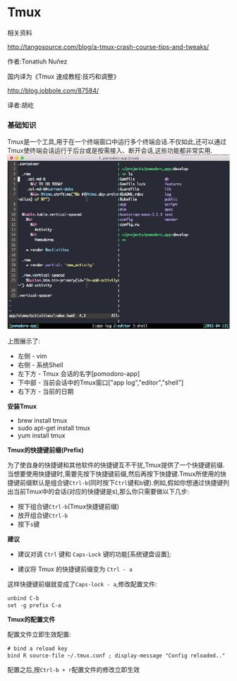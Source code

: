 # Tmux

相关资料

[http:\/\/tangosource.com\/blog\/a-tmux-crash-course-tips-and-tweaks\/ ](http://tangosource.com/blog/a-tmux-crash-course-tips-and-tweaks/)

作者:Tonatiuh Nuñez

国内译为《Tmux 速成教程:技巧和调整》

[http:\/\/blog.jobbole.com\/87584\/](http://blog.jobbole.com/87584/)

译者:胡屹

### 基础知识

Tmux是一个工具,用于在一个终端窗口中运行多个终端会话.不仅如此,还可以通过Tmux使终端会话运行于后台或是按需接入、断开会话,这些功能都非常实用.![](/assets/tmux_1.jpg)

上图展示了:

* 左侧 - vim
* 右侧 - 系统Shell
* 左下方 - Tmux 会话的名字\[pomodoro-app\]
* 下中部 - 当前会话中的Tmux窗口\["app log","editor","shell"\]
* 右下方 - 当前的日期

**安装Tmux**

* brew install tmux
* sudo apt-get install tmux
* yum install tmux

**Tmux的快捷键前缀\(Prefix\)**

为了使自身的快捷键和其他软件的快捷键互不干扰,Tmux提供了一个快捷键前缀.当想要使用快捷键时,需要先按下快捷键前缀,然后再按下快捷键.Tmux所使用的快捷键前缀默认是组合键`Ctrl-b`\(同时按下`Ctrl`键和`b`键\).例如,假如你想通过快捷键列出当前Tmux中的会话\(对应的快捷键是s\),那么你只需要做以下几步:

* 按下组合键`Ctrl-b`\(Tmux快捷键前缀\)
* 放开组合键`Ctrl-b`
* 按下`s`键

**建议**

* 建议对调 `Ctrl` 键和 `Caps-Lock` 键的功能\[系统键盘设置\];

* 建议将 Tmux 的快捷键前缀变为 `Ctrl - a`


这样快捷键前缀就变成了`Caps-lock - a`,修改配置文件:

```
unbind C-b
set -g prefix C-a
```

**Tmux的配置文件**

配置文件立即生效配置:

```
# bind a reload key
bind R source-file ~/.tmux.conf ; display-message "Config reloaded.."
```

配置之后,按`Ctrl-b + r`配置文件的修改立即生效

